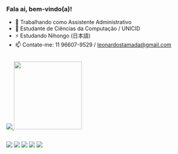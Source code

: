 ### Fala ai, bem-vindo(a)!

- 🔭 Trabalhando como Assistente Administrativo
- 🌱 Estudante de Ciências da Computação / UNICID
- ⚡ Estudando Nihongo (日本語)
- 📫 Contate-me: 11 96607-9529 / leonardostamada@gmail.com

##

<div>
   <a href="https://github.com/leonardoshigueo">
   <img height"180em" src="https://github-readme-stats.vercel.app/api?username=leonardoshigueo&show_icons=true&theme=dark&include_all_comits=true&count_private=true"/>
   <img height="180cm" src="https://github-readme-stats.vercel.app/api/top-langs/?username=leonardoshigueo&layout=compact&langs_count=16&theme=dark"/>
</div>

##

<div>
   <a href="https://www.facebook.com/leonardo.shigueo.16/" target="_blank"><img src="https://img.shields.io/badge/Facebook-1877F2?style=for-the-badge&logo=facebook&logoColor=white"target="_blank"></a>
   <a href="https://www.instagram.com/leonardo.shigueo/" target="_blank"><img src="https://img.shields.io/badge/Instagram-E4405F?style=for-the-badge&logo=instagram&logoColor=white"target="_blank"></a>
   <a href="https://wa.me/5511966079529/" target="_blank"><img src="https://img.shields.io/badge/WhatsApp-25D366?style=for-the-badge&logo=whatsapp&logoColor=white"target="_blank"></a>
   <a href="https://steamcommunity.com/id/istgiro/" target="_blank"><img src="https://img.shields.io/badge/Steam-000000?style=for-the-badge&logo=steam&logoColor=white"target="_blank"></a>
   <a href="https://account.xbox.com/pt-BR/Profile?xr=mebarnav/" target="_blank"><img src="https://img.shields.io/badge/Xbox-107C10?style=for-the-badge&logo=xbox&logoColor=white"target="_blank"></a>
</div>
